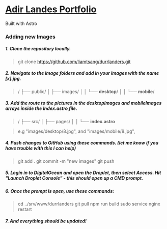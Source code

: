
# [Adir Landes Portfolio](durrlanders.org)
Built with Astro
### Adding new Images

##### 1. Clone the repository locally.
> git clone https://github.com/liamtsang/durrlanders.git

##### 2. Navigate to the image folders and add in your images with the name [x].jpg.

> /
> ├── public/
> │   ├── images/
> │   │   └── **desktop**/
> │   │   └── **mobile**/

##### 3. Add the route to the pictures in the desktopImages and mobileImages arrays inside the Index.astro file.
> /
> ├── src/
> │   ├── pages/
> │   │   └── **index.astro**

>e.g "images/desktop/8.jpg", and "images/mobile/8.jpg",
##### 4. Push changes to GitHub using these commands. (let me know if you have trouble with this I can help)
> git add .
> git commit -m "new images"
> git push

##### 5. Login in to DigitalOcean and open the Droplet, then select Access. Hit "Launch Droplet Console" - this should open up a CMD prompt.
##### 6. Once the prompt is open, use these commands:
>cd &#46;&#46;/srv/www/durrlanders
>git pull
>npm run build
>sudo service nginx restart

##### 7. And everything should be updated!